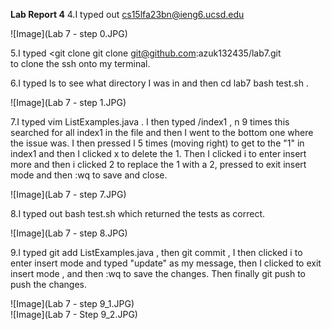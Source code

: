 **Lab Report 4**
4.I typed out cs15lfa23bn@ieng6.ucsd.edu <enter> <br>

![Image](Lab 7 - step 0.JPG)<br>

5.I typed <git clone git clone git@github.com:azuk132435/lab7.git <enter> <br> to clone the ssh onto my terminal.<br>

6.I typed ls <enter> to see what directory I was in and then cd lab7 <enter> bash test.sh <enter>.<br>

![Image](Lab 7 - step 1.JPG)<br>

7.I typed vim ListExamples.java <enter>. I then typed /index1 <enter>, n 9 times this searched for all index1 in the file and then I went to the bottom one where the issue was. I then pressed l 5 times (moving right) to get to the "1" in index1 and then I clicked
x to delete the 1. Then I clicked i to enter insert more and then i clicked 2 to replace the 1 with a 2, pressed <esc> to exit insert mode and then :wq <enter> to save and close.<br>

![Image](Lab 7 - step 7.JPG)<br>

8.I typed out bash test.sh <enter> which returned the tests as correct.<br>

![Image](Lab 7 - step 8.JPG)<br>

9.I typed git add ListExamples.java <enter>, then git commit <enter>, I then clicked i to enter insert mode
and typed "update" as my message, then I clicked <esc> to exit insert mode , and then :wq <enter> to save the changes. Then finally git push <enter> to push the changes. <br>

![Image](Lab 7 - step 9_1.JPG)<br>
![Image](Lab 7 - Step 9_2.JPG)<br>
